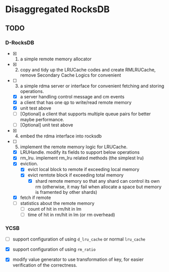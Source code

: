 # Disaggregated RocksDB

## TODO

### D-RocksDB

- [x] 1. a simple remote memory allocator
- [x] 2. copy and tidy up the LRUCache codes and create RMLRUCache, remove Secondary Cache Logics for convenient
- [ ] 3. a simple rdma server or interface for convenient fetching and storing operations.
  - [x] a server handling control message and cm events
  - [x] a client that has one qp to write/read remote memory 
  - [x] unit test above
  - [ ] [Optional] a client that supports multiple queue pairs for better maybe performance.
  - [ ] [Optional] unit test above
- [x] 4. embed the rdma interface into rocksdb
- [ ] 5. implement the remote memory logic for LRUCache.
  - [x] LRUHandle. modify its fields to support below operations
  - [x] rm_lru. implement rm_lru related methods (the simplest lru)
  - [x] eviction. 
    - [x] evict local block to remote if exceeding local memory
    - [x] evict remtote block if exceeding total memory
      - [x] shard remote memory so that any shard can control its own rm (otherwise, it may fail when allocate a space but memory is framented by other shards)
  - [x] fetch if remote
  - [ ] statistics about the remote memory
    - [ ] count of hit in rm/hit in lm
    - [ ] time of hit in rm/hit in lm (or rm overhead)

### YCSB

- [ ] support configuration of using `d_lru_cache` or normal `lru_cache`
- [x] support configuration of using `rm_ratio`
- [x] modify value generator to use transformation of key, for easier verification of the correctness.


